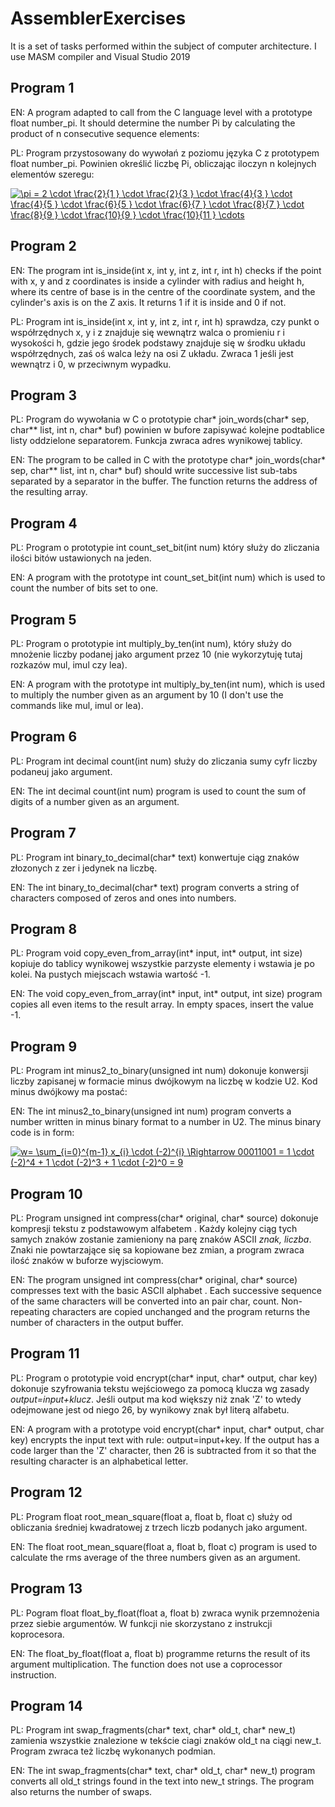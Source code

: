 # AssemblerExercises

It is a set of tasks performed within the subject of computer architecture. I use MASM compiler and Visual Studio 2019

## Program 1

EN: A program adapted to call from the C language level with a prototype float number_pi. It should determine the number Pi by calculating the product of n consecutive sequence elements:

PL: Program przystosowany do wywołań z poziomu języka C z prototypem float number_pi. Powinien określić liczbę Pi, obliczając iloczyn n kolejnych elementów szeregu:

<a href="https://www.codecogs.com/eqnedit.php?latex=\pi&space;=&space;2&space;\cdot&space;\frac{2}{1&space;}&space;\cdot&space;\frac{2}{3&space;}&space;\cdot&space;\frac{4}{3&space;}&space;\cdot&space;\frac{4}{5&space;}&space;\cdot&space;\frac{6}{5&space;}&space;\cdot&space;\frac{6}{7&space;}&space;\cdot&space;\frac{8}{7&space;}&space;\cdot&space;\frac{8}{9&space;}&space;\cdot&space;\frac{10}{9&space;}&space;\cdot&space;\frac{10}{11&space;}&space;\cdots" target="_blank"><img src="https://latex.codecogs.com/gif.latex?\pi&space;=&space;2&space;\cdot&space;\frac{2}{1&space;}&space;\cdot&space;\frac{2}{3&space;}&space;\cdot&space;\frac{4}{3&space;}&space;\cdot&space;\frac{4}{5&space;}&space;\cdot&space;\frac{6}{5&space;}&space;\cdot&space;\frac{6}{7&space;}&space;\cdot&space;\frac{8}{7&space;}&space;\cdot&space;\frac{8}{9&space;}&space;\cdot&space;\frac{10}{9&space;}&space;\cdot&space;\frac{10}{11&space;}&space;\cdots" title="\pi = 2 \cdot \frac{2}{1 } \cdot \frac{2}{3 } \cdot \frac{4}{3 } \cdot \frac{4}{5 } \cdot \frac{6}{5 } \cdot \frac{6}{7 } \cdot \frac{8}{7 } \cdot \frac{8}{9 } \cdot \frac{10}{9 } \cdot \frac{10}{11 } \cdots" /></a>

## Program 2

EN: The program int is_inside(int x, int y, int z, int r, int h) checks if the point with x, y and z coordinates is inside a cylinder with radius and height h, where its centre of base is in the centre of the coordinate system, and the cylinder's axis is on the Z axis. It returns 1 if it is inside and 0 if not. 

PL: Program int is_inside(int x, int y, int z, int r, int h) sprawdza, czy punkt o współrzędnych x, y i z znajduje się wewnątrz walca o promieniu r i wysokości h, gdzie jego środek podstawy znajduje się w środku układu współrzędnych, zaś oś walca leży na osi Z układu. Zwraca 1 jeśli jest wewnątrz i 0, w przeciwnym wypadku. 

## Program 3

PL: Program do wywołania w C o prototypie char* join_words(char* sep, char** list, int n, char* buf) powinien w bufore zapisywać kolejne podtablice listy oddzielone separatorem. Funkcja zwraca adres wynikowej tablicy.

EN: The program to be called in C with the prototype char* join_words(char* sep, char** list, int n, char* buf) should write successive list sub-tabs separated by a separator in the buffer. The function returns the address of the resulting array.

## Program 4

PL: Program o prototypie int count_set_bit(int num) który służy do zliczania ilości bitów ustawionych na jeden.

EN: A program with the prototype int count_set_bit(int num) which is used to count the number of bits set to one.

## Program 5

PL: Program o prototypie int multiply_by_ten(int num), który służy do mnożenie liczby podanej jako argument przez 10 (nie wykorzytuję tutaj rozkazów mul, imul czy lea).

EN: A program with the prototype int multiply_by_ten(int num), which is used to multiply the number given as an argument by 10 (I don't use the commands like mul, imul or lea).

## Program 6

PL: Program int decimal count(int num) służy do zliczania sumy cyfr liczby podaneuj jako argument. 

EN: The int decimal count(int num) program is used to count the sum of digits of a number given as an argument. 

## Program 7

PL: Program int binary_to_decimal(char* text) konwertuje ciąg znaków złozonych z zer i jedynek na liczbę. 

EN: The int binary_to_decimal(char* text) program converts a string of characters composed of zeros and ones into numbers. 

## Program 8

PL: Program void copy_even_from_array(int* input, int* output, int size) kopiuje do tablicy wynikowej wszystkie parzyste elementy i wstawia je po kolei. Na pustych miejscach wstawia wartość -1. 

EN: The void copy_even_from_array(int* input, int* output, int size) program copies all even items to the result array. In empty spaces, insert the value -1. 

## Program 9

PL: Program int minus2_to_binary(unsigned int num) dokonuje konwersji liczby zapisanej w formacie minus dwójkowym na liczbę w kodzie U2. Kod minus dwójkowy ma postać:

EN: The int minus2_to_binary(unsigned int num) program converts a number written in minus binary format to a number in U2. The minus binary code is in form:

<a href="https://www.codecogs.com/eqnedit.php?latex=w=&space;\sum_{i=0}^{m-1}&space;x_{i}&space;\cdot&space;(-2)^{i}&space;\Rightarrow&space;00011001&space;=&space;1&space;\cdot&space;(-2)^4&space;&plus;&space;1&space;\cdot&space;(-2)^3&space;&plus;&space;1&space;\cdot&space;(-2)^0&space;=&space;9" target="_blank"><img src="https://latex.codecogs.com/gif.latex?w=&space;\sum_{i=0}^{m-1}&space;x_{i}&space;\cdot&space;(-2)^{i}&space;\Rightarrow&space;00011001&space;=&space;1&space;\cdot&space;(-2)^4&space;&plus;&space;1&space;\cdot&space;(-2)^3&space;&plus;&space;1&space;\cdot&space;(-2)^0&space;=&space;9" title="w= \sum_{i=0}^{m-1} x_{i} \cdot (-2)^{i} \Rightarrow 00011001 = 1 \cdot (-2)^4 + 1 \cdot (-2)^3 + 1 \cdot (-2)^0 = 9" /></a>

## Program 10

PL: Program unsigned int compress(char* original, char* source) dokonuje kompresji tekstu z podstawowym alfabetem . Każdy kolejny ciąg tych samych znaków zostanie zamieniony na parę znaków ASCII *znak, liczba*. Znaki nie powtarzające się sa kopiowane bez zmian, a program zwraca ilość znaków w buforze wyjsciowym. 

EN: The program unsigned int compress(char* original, char* source) compresses text with the basic ASCII alphabet . Each successive sequence of the same characters will be converted into an pair char, count. Non-repeating characters are copied unchanged and the program returns the number of characters in the output buffer. 

## Program 11

PL: Program o prototypie void encrypt(char* input, char* output, char key) dokonuje szyfrowania tekstu wejściowego za pomocą klucza wg zasady *output=input+klucz*. Jeśli output ma kod większy niż znak 'Z' to wtedy odejmowane jest od niego 26, by wynikowy znak był literą alfabetu.

EN: A program with a prototype void encrypt(char* input, char* output, char key) encrypts the input text with rule: output=input+key. If the output has a code larger than the 'Z' character, then 26 is subtracted from it so that the resulting character is an alphabetical letter.

## Program 12

PL: Program float root_mean_square(float a, float b, float c) służy od obliczania średniej kwadratowej z trzech liczb podanych jako argument. 

EN: The float root_mean_square(float a, float b, float c) program is used to calculate the rms average of the three numbers given as an argument. 

## Program 13

PL: Pogram float float_by_float(float a, float b) zwraca wynik przemnożenia przez siebie argumentów. W funkcji nie skorzystano z instrukcji koprocesora.

EN: The float_by_float(float a, float b) programme returns the result of its argument multiplication. The function does not use a coprocessor instruction.

## Program 14

PL: Program int swap_fragments(char* text, char* old_t, char* new_t) zamienia wszystkie znalezione w tekście ciagi znaków old_t na ciągi new_t. Program zwraca też liczbę wykonanych podmian.

EN: The int swap_fragments(char* text, char* old_t, char* new_t) program converts all old_t strings found in the text into new_t strings. The program also returns the number of swaps.